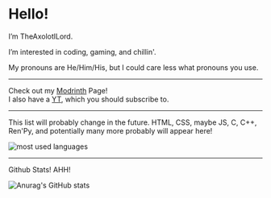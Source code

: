 # Hello! 

I’m TheAxolotlLord.

I’m interested in coding, gaming, and chillin'.

My pronouns are He/Him/His, but I could care less what pronouns you use.

---

Check out my [Modrinth](https://modrinth.com/user/TheAxolotlLord) Page! <br/>
I also have a [YT](https://youtube.com/@realaxolotllord), which you should subscribe to.

---

This list will probably change in the future. HTML, CSS, maybe JS, C, C++, Ren'Py, and potentially many more probably will appear here!

![most used languages](https://github-readme-stats.vercel.app/api/top-langs/?username=TheAxolotlLord&layout=compact&theme=cobalt)

---

Github Stats! AHH!

![Anurag's GitHub stats](https://github-readme-stats.vercel.app/api?username=TheAxolotlLord&layout=compact&show_icons=true&theme=cobalt)
